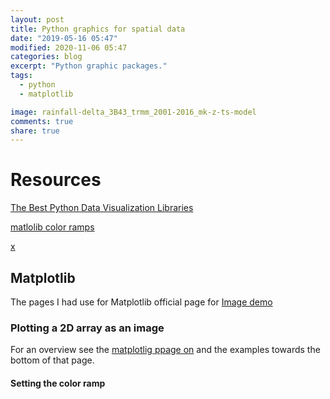 ```yaml
---
layout: post
title: Python graphics for spatial data
date: "2019-05-16 05:47"
modified: 2020-11-06 05:47
categories: blog
excerpt: "Python graphic packages."
tags:
  - python
  - matplotlib

image: rainfall-delta_3B43_trmm_2001-2016_mk-z-ts-model
comments: true
share: true
---
```


# Resources

[The Best Python Data Visualization Libraries](https://www.fusioncharts.com/blog/best-python-data-visualization-libraries/)

[matlolib color ramps](https://matplotlib.org/tutorials/colors/colormaps.html)

[x](https://blog.algorexhealth.com/2017/09/10-heatmaps-10-python-libraries/)

## Matplotlib

The pages I had use for
Matplotlib official page for [Image demo](https://matplotlib.org/3.1.1/gallery/images_contours_and_fields/image_demo.html#sphx-glr-gallery-images-contours-and-fields-image-demo-py)


### Plotting a 2D array as an image

For an overview see the [matplotlig ppage on](https://matplotlib.org/3.3.1/api/_as_gen/matplotlib.colors.LinearSegmentedColormap.html) and the examples towards the bottom of that page.

#### Setting the color ramp
